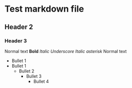 # Test markdown file
## Header 2
### Header 3
Normal text
**Bold**
_Italic Underscore_
*Italic asterisk*
Normal text
- Bullet 1
- Bullet 1
  - Bullet 2
    - Bullet 3
      - Bullet 4
